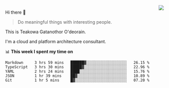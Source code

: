 <img align="right" src="https://github-readme-stats.vercel.app/api?username=Teakowa&show_icons=true&icon_color=2f80ed&text_color=718096&bg_color=ffffff&hide_title=true" />

Hi there 👋

> Do meaningful things with interesting people.

This is Teakowa Gatanothor O'deorain.

I'm a cloud and platform architecture consultant.

📊 **This week I spent my time on**
<!--START_SECTION:waka-->
```text
Markdown     3 hrs 59 mins   ██████▓░░░░░░░░░░░░░░░░░░   26.15 % 
TypeScript   3 hrs 30 mins   █████▓░░░░░░░░░░░░░░░░░░░   22.96 % 
YAML         2 hrs 24 mins   ████░░░░░░░░░░░░░░░░░░░░░   15.76 % 
JSON         1 hr 39 mins    ██▓░░░░░░░░░░░░░░░░░░░░░░   10.89 % 
Git          1 hr 5 mins     █▓░░░░░░░░░░░░░░░░░░░░░░░   07.20 % 
```
<!--END_SECTION:waka-->
